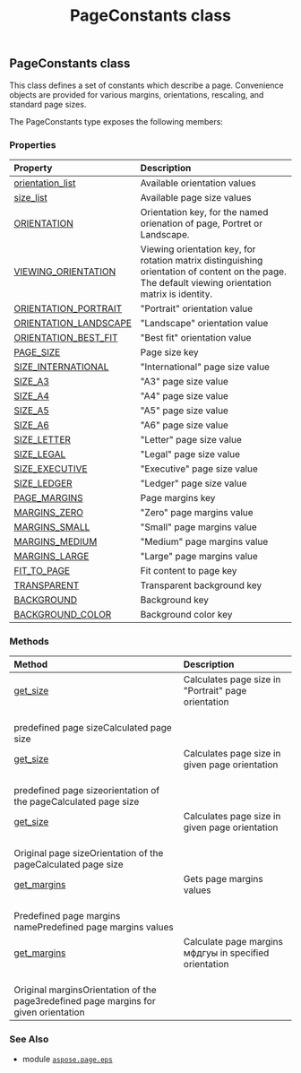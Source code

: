 ﻿---
title: PageConstants class
second_title: Aspose.Page for Python via .NET API References
description: 
type: docs
weight: 40
url: /python-net/aspose.page.eps/pageconstants/
is_root: false
---

## PageConstants class

This class defines a set of constants which describe a page.
Convenience objects are provided for various margins, orientations,
rescaling, and standard page sizes.



The PageConstants type exposes the following members:

### Properties
| Property | Description |
| :- | :- |
| [orientation_list](/page/python-net/aspose.page.eps/pageconstants/orientation_list) | Available orientation values |
| [size_list](/page/python-net/aspose.page.eps/pageconstants/size_list) | Available page size values |
| [ORIENTATION](/page/python-net/aspose.page.eps/pageconstants/orientation) | Orientation key, for the named orienation of page, Portret or Landscape. |
| [VIEWING_ORIENTATION](/page/python-net/aspose.page.eps/pageconstants/viewing_orientation) | Viewing orientation key, for rotation matrix distinguishing orientation of content on the page. The default viewing orientation matrix is identity. |
| [ORIENTATION_PORTRAIT](/page/python-net/aspose.page.eps/pageconstants/orientation_portrait) | "Portrait" orientation value |
| [ORIENTATION_LANDSCAPE](/page/python-net/aspose.page.eps/pageconstants/orientation_landscape) | "Landscape" orientation value |
| [ORIENTATION_BEST_FIT](/page/python-net/aspose.page.eps/pageconstants/orientation_best_fit) | "Best fit" orientation value |
| [PAGE_SIZE](/page/python-net/aspose.page.eps/pageconstants/page_size) | Page size key |
| [SIZE_INTERNATIONAL](/page/python-net/aspose.page.eps/pageconstants/size_international) | "International" page size value |
| [SIZE_A3](/page/python-net/aspose.page.eps/pageconstants/size_a3) | "A3" page size value |
| [SIZE_A4](/page/python-net/aspose.page.eps/pageconstants/size_a4) | "A4" page size value |
| [SIZE_A5](/page/python-net/aspose.page.eps/pageconstants/size_a5) | "A5" page size value |
| [SIZE_A6](/page/python-net/aspose.page.eps/pageconstants/size_a6) | "A6" page size value |
| [SIZE_LETTER](/page/python-net/aspose.page.eps/pageconstants/size_letter) | "Letter" page size value |
| [SIZE_LEGAL](/page/python-net/aspose.page.eps/pageconstants/size_legal) | "Legal" page size value |
| [SIZE_EXECUTIVE](/page/python-net/aspose.page.eps/pageconstants/size_executive) | "Executive" page size value |
| [SIZE_LEDGER](/page/python-net/aspose.page.eps/pageconstants/size_ledger) | "Ledger" page size value |
| [PAGE_MARGINS](/page/python-net/aspose.page.eps/pageconstants/page_margins) | Page margins key |
| [MARGINS_ZERO](/page/python-net/aspose.page.eps/pageconstants/margins_zero) | "Zero" page margins value |
| [MARGINS_SMALL](/page/python-net/aspose.page.eps/pageconstants/margins_small) | "Small" page margins value |
| [MARGINS_MEDIUM](/page/python-net/aspose.page.eps/pageconstants/margins_medium) | "Medium" page margins value |
| [MARGINS_LARGE](/page/python-net/aspose.page.eps/pageconstants/margins_large) | "Large" page margins value |
| [FIT_TO_PAGE](/page/python-net/aspose.page.eps/pageconstants/fit_to_page) | Fit content to page key |
| [TRANSPARENT](/page/python-net/aspose.page.eps/pageconstants/transparent) | Transparent background key |
| [BACKGROUND](/page/python-net/aspose.page.eps/pageconstants/background) | Background key |
| [BACKGROUND_COLOR](/page/python-net/aspose.page.eps/pageconstants/background_color) | Background color key |


### Methods
| Method | Description |
| :- | :- |
| [get_size](/page/python-net/aspose.page.eps/pageconstants/get_size/#str) | Calculates page size in "Portrait" page orientation<br/>predefined page sizeCalculated page size |
| [get_size](/page/python-net/aspose.page.eps/pageconstants/get_size/#str-str) | Calculates page size in given page orientation<br/>predefined page sizeorientation of the pageCalculated page size |
| [get_size](/page/python-net/aspose.page.eps/pageconstants/get_size/#aspose.page.drawing.Size-str) | Calculates page size in given page orientation<br/>Original page sizeOrientation of the pageCalculated page size |
| [get_margins](/page/python-net/aspose.page.eps/pageconstants/get_margins/#str) | Gets page margins values<br/>Predefined page margins namePredefined page margins values |
| [get_margins](/page/python-net/aspose.page.eps/pageconstants/get_margins/#aspose.page.Margins-str) | Calculate page margins мфдгуы in specified orientation<br/>Original marginsOrientation of the pageЗredefined page margins for given orientation |



### See Also
* module [`aspose.page.eps`](..)
